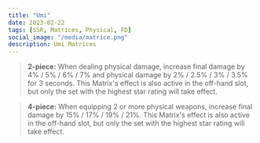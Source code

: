 ```yaml
---
title: "Umi"
date: 2023-02-22
tags: [SSR, Matrices, Physical, FD]
social_image: "/media/matrice.png"
description: Umi Matrices
---
```


> **2-piece:** When dealing physical damage, increase final damage by 4% / 5% / 6% / 7% and physical damage by 2% / 2.5% / 3% / 3.5% for 3 seconds. This Matrix's effect is also active in the off-hand slot, but only the set with the highest star rating will take effect.

> **4-piece:** When equipping 2 or more physical weapons, increase final damage by 15% / 17% / 19% / 21%. This Matrix's effect is also active in the off-hand slot, but only the set with the highest star rating will take effect.
